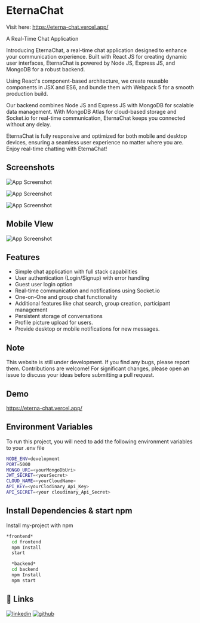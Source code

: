 # EternaChat

Visit here: https://eterna-chat.vercel.app/

A Real-Time Chat Application

Introducing EternaChat, a real-time chat application designed to enhance your communication experience. Built with React JS for creating dynamic user interfaces, EternaChat is powered by Node JS, Express JS, and MongoDB for a robust backend.

Using React's component-based architecture, we create reusable components in JSX and ES6, and bundle them with Webpack 5 for a smooth production build.

Our backend combines Node JS and Express JS with MongoDB for scalable data management. With MongoDB Atlas for cloud-based storage and Socket.io for real-time communication, EternaChat keeps you connected without any delay.

EternaChat is fully responsive and optimized for both mobile and desktop devices, ensuring a seamless user experience no matter where you are. Enjoy real-time chatting with EternaChat!
## Screenshots

![App Screenshot](https://res.cloudinary.com/tushar2003/image/upload/v1717958152/tushar/r4iljwismlipaj2ug8iv.png)

![App Screenshot](https://res.cloudinary.com/tushar2003/image/upload/v1717958153/tushar/nxhxspga5dpi7ad3htnz.png)

![App Screenshot](https://res.cloudinary.com/tushar2003/image/upload/v1717958153/tushar/wzalduytienhmreqmmiu.png)

## Mobile VIew
![App Screenshot](https://res.cloudinary.com/tushar2003/image/upload/v1717959636/tushar/chdslae3gvoazjvxqfve.png)
## Features

- Simple chat application with full stack capabilities
- User authentication (Login/Signup) with error handling
- Guest user login option
- Real-time communication and notifications using Socket.io
- One-on-One and group chat functionality
- Additional features like chat search, group creation, participant management
- Persistent storage of conversations
- Profile picture upload for users.
- Provide desktop or mobile notifications for new messages.

## Note

This website is still under development. If you find any bugs, please report them. Contributions are welcome! For significant changes, please open an issue to discuss your ideas before submitting a pull request.


## Demo

https://eterna-chat.vercel.app/


## Environment Variables

To run this project, you will need to add the following environment variables to your .env file

```bash
NODE_ENV=development
PORT=5000
MONGO_URI=<yourMongoDbUri>
JWT_SECRET=<yourSecret>
CLOUD_NAME=<yourCloudName>
API_KEY=<yourClodinary_Api_Key>
API_SECRET=<your cloudinary_Api_Secret>
```



## Install Dependencies & start npm

Install my-project with npm

```bash
*frontend*
  cd frontend
  npm Install
  start

  *backend*
  cd backend
  npm Install
  npm start

```
    
## 🔗 Links

[![linkedin](https://img.shields.io/badge/linkedin-0A66C2?style=for-the-badge&logo=linkedin&logoColor=white)](https://www.linkedin.com/in/tushar-mandani-62212527a/)
[![github](https://img.shields.io/badge/github-181717?style=for-the-badge&logo=github&logoColor=white)](https://github.com/Tushar7685)
